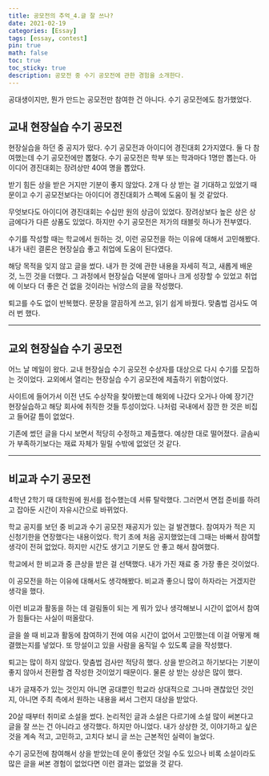 ```yaml
---
title: 공모전의 추억_4.글 잘 쓰나?
date: 2021-02-19
categories: [Essay]
tags: [essay, contest]
pin: true
math: false
toc: true
toc_sticky: true
description: 공모전 중 수기 공모전에 관한 경험을 소개한다.
---
```


공대생이지만, 뭔가 만드는 공모전만 참여한 건 아니다. 수기 공모전에도 참가했었다.

## __교내 현장실습 수기 공모전__

현장실습을 하던 중 공지가 떴다. 수기 공모전과 아이디어 경진대회 2가지였다. 둘 다 참여했는데 수기 공모전에만 뽑혔다. 수기 공모전은 학부 또는 학과마다 1명만 뽑는다. 아이디어 경진대회는 장려상만 40여 명을 뽑았다.

받기 힘든 상을 받은 거지만 기분이 좋지 않았다. 2개 다 상 받는 걸 기대하고 있었기 때문이고 수기 공모전보다는 아이디어 경진대회가 스펙에 도움이 될 것 같았다.

무엇보다도 아이디어 경진대회는 수십만 원의 상금이 있었다. 장려상보다 높은 상은 상금에다가 다른 상품도 있었다. 하지만 수기 공모전은 저가의 태블릿 하나가 전부였다.

수기를 작성할 때는 학교에서 원하는 것, 이런 공모전을 하는 이유에 대해서 고민해봤다. 내가 내린 결론은 현장실습 좋고 취업에 도움이 된다였다.

해당 목적을 잊지 않고 글을 썼다. 내가 한 것에 관한 내용을 자세히 적고, 새롭게 배운 것, 느낀 것을 더했다. 그 과정에서 현장실습 덕분에 얼마나 크게 성장할 수 있었고 취업에 이보다 더 좋은 건 없을 것이라는 뉘앙스의 글을 작성했다.

퇴고를 수도 없이 반복했다. 문장을 깔끔하게 쓰고, 읽기 쉽게 바꿨다. 맞춤법 검사도 여러 번 했다.

***

## __교외 현장실습 수기 공모전__

어느 날 메일이 왔다. 교내 현장실습 수기 공모전 수상자를 대상으로 다시 수기를 모집하는 것이었다. 교외에서 열리는 현장실습 수기 공모전에 제출하기 위함이었다.

사이트에 들어가서 이전 년도 수상작을 찾아봤는데 해외에 나갔다 오거나 아예 장기간 현장실습하고 해당 회사에 취직한 것들 투성이었다. 나처럼 국내에서 잠깐 한 것은 비집고 들어갈 틈이 없었다.

기존에 썼던 글을 다시 보면서 적당히 수정하고 제출했다. 예상한 대로 떨어졌다. 글솜씨가 부족하기보다는 재료 자체가 밀릴 수밖에 없었던 것 같다.

***

## __비교과 수기 공모전__

4학년 2학기 때 대학원에 원서를 접수했는데 서류 탈락했다. 그러면서 면접 준비를 하려고 잡아둔 시간이 자유시간으로 바뀌었다.

학교 공지를 보던 중 비교과 수기 공모전 재공지가 있는 걸 발견했다. 참여자가 적은 지 신청기한을 연장했다는 내용이었다. 학기 초에 처음 공지했었는데 그때는 바빠서 참여할 생각이 전혀 없었다. 하지만 시간도 생기고 기분도 안 좋고 해서 참여했다.

학교에서 한 비교과 중 큰상을 받은 걸 선택했다. 내가 가진 재료 중 가장 좋은 것이었다.

이 공모전을 하는 이유에 대해서도 생각해봤다. 비교과 좋으니 많이 하자라는 거겠지란 생각을 했다.

이런 비교과 활동을 하는 데 걸림돌이 되는 게 뭐가 있나 생각해보니 시간이 없어서 참여가 힘들다는 사실이 떠올랐다.

글을 쓸 때 비교과 활동에 참여하기 전에 여유 시간이 없어서 고민했는데 이걸 어떻게 해결했는지를 넣었다. 또 망설이고 있을 사람을 움직일 수 있도록 글을 작성했다.

퇴고는 많이 하지 않았다. 맞춤법 검사만 적당히 했다. 상을 받으려고 하기보다는 기분이 좋지 않아서 전환할 겸 작성한 것이었기 때문이다. 물론 상 받는 상상은 많이 했다.

내가 글재주가 있는 것인지 아니면 공대뿐인 학교라 상대적으로 그나마 괜찮았던 것인지, 아니면 주최 측에서 원하는 내용을 써서 그런지 대상을 받았다.

20살 때부터 취미로 소설을 썼다. 논리적인 글과 소설은 다르기에 소설 많이 써본다고 글을 잘 쓰는 건 아니라고 생각했다. 하지만 아니었다. 내가 상상한 것, 이야기하고 싶은 것을 계속 적고, 고민하고, 고치다 보니 글 쓰는 근본적인 실력이 늘었다.

수기 공모전에 참여해서 상을 받았는데 운이 좋았던 것일 수도 있으나 비록 소설이라도 많은 글을 써본 경험이 없었다면 이런 결과는 없었을 것 같다.
